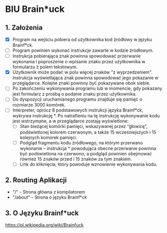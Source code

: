 # BIU Brain*uck 

## 1. Założenia
- [x] Program na wejściu pobiera od użytkownika kod źródłowy w języku Brainf*ck.
- [ ] Program powinien wykonać instrukcje zawarte w kodzie źródłowym. 
- [ ] Instrukcja pobierająca znak powinna spowodować przerwanie wykonania i poproszenie o wpisanie znaku przez użytkownika w formularzu z polem tekstowym.
- [x] Użytkownik może podać w polu więcej znaków "z wyprzedzeniem". Instrukcja wyświetlająca znak powinna spowodować jego pokazanie w przeglądarce. Kolejne znaki powinny być pokazywane obok siebie.
- [ ] Po zakończeniu wykonywania programu lub w momencie, gdy pokazany jest formularz z prośbą o podanie znaku przez użytkownika.
- [ ] Do dyspozycji uruchamianego programu znajduje się pamięć o rozmiarze 3000 komórek.
- [ ] Interpreter, oprócz 8 podstawowych instrukcji języka Brainf*ck, wykrywa instrukcję *. Po natrafieniu na tę instrukcję wykonywanie kodu jest wstrzymane, a w przeglądarce zostają wyświetlone:  
    - [ ] Stan bieżącej komórki pamięci, wskazywanej przez “głowicę”, podświetlonej kolorem czerwonym, a także 15 wcześniejszych i 15 kolejnych komórek pamięci.
    - [ ] Podgląd fragmentu kodu źródłowego, na którym przerwano wykonanie – instrukcja * powodująca obecne przerwanie powinna być podświetlona na czerwono, a podgląd powinien obejmować również 15 znaków przed i 15 znaków za tym znakiem.
    - [ ] Link do kliknięcia, który powoduje wznowienie wykonywania kodu.

## 2. Routing Aplikacji
- "/" - Strona główna z kompilatorem
- "/about" - Strona o języku Brainf*ck

## 3. O Języku Brainf*uck
https://pl.wikipedia.org/wiki/Brainfuck